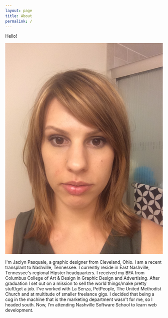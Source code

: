 ```yaml
---
layout: page
title: About
permalink: /
---
```


<p>Hello!</p>
<img id="profilepic" src="images/IMG_3970.jpg">
<p>I'm Jaclyn Pasquale, a graphic designer from Cleveland, Ohio. I am a recent transplant to Nashville, Tennessee. I currently reside in East Nashville, Tennessee's regional Hipster headquarters. I received my BFA from Columbus College of Art &amp; Design in Graphic Design and Advertising. After graduation I set out on a mission to sell the world things/make pretty stuff/get a job.  I've worked with La Senza, PetPeople, The United Methodist Church and at multitude of smaller freelance gigs. I decided that being a cog in the machine that is the marketing department wasn't for me, so I headed south. Now, I'm attending Nashville Software School to learn web development.  </p>
 	
